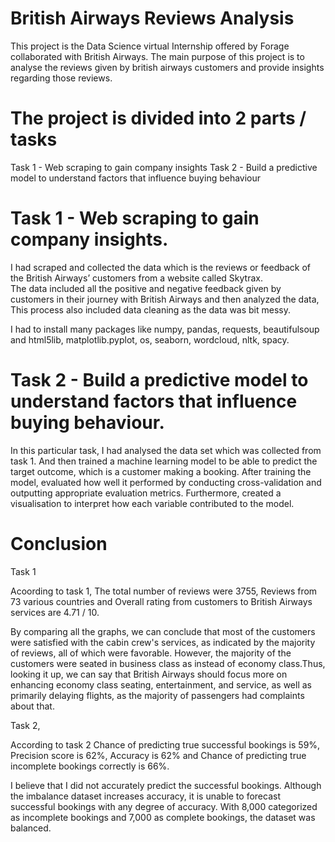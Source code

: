 # British Airways Reviews Analysis
This project is the Data Science virtual Internship offered by Forage collaborated with British Airways. The main purpose of this project is to analyse the reviews given by british airways customers and provide insights regarding those reviews.

# The project is divided into 2 parts / tasks
Task 1 - Web scraping to gain company insights
Task 2 - Build a predictive model to understand factors that influence buying behaviour

# Task 1 - Web scraping to gain company insights.

I had scraped and collected the data which is the reviews or feedback of the British Airways’ customers from a website called Skytrax.  
The data included all the positive and negative feedback given by customers in their journey with British Airways and then analyzed the data, This process also included data cleaning as the data was bit messy.

I had to install many packages like numpy, pandas, requests, beautifulsoup and html5lib, matplotlib.pyplot, os, seaborn, wordcloud, nltk, spacy.

# Task 2 - Build a predictive model to understand factors that influence buying behaviour.

In this particular task, I had analysed the data set which was collected from task 1. And then trained a machine learning model to be able to predict the target outcome, which is a customer making a booking. After training the model, evaluated how well it performed by conducting cross-validation and outputting appropriate evaluation metrics. Furthermore, created a visualisation to interpret how each variable contributed to the model.

# Conclusion 

Task 1

Acoording to task 1, 
The total number of reviews were 3755, Reviews from 73 various countries and Overall rating from customers to British Airways services are 4.71 / 10.

By comparing all the graphs, we can conclude that most of the customers were satisfied with the cabin crew's services, as indicated by the majority of reviews, all of which were favorable. However, the majority of the customers were seated in business class as instead of economy class.Thus, looking it up, we can say that British Airways should focus more on enhancing economy class seating, entertainment, and service, as well as primarily delaying flights, as the majority of passengers had complaints about that.

Task 2,

According to task 2
Chance of predicting true successful bookings is 59%, Precision score is 62%, Accuracy is 62% and Chance of predicting true incomplete bookings correctly is 66%.

I believe that I did not accurately predict the successful bookings. Although the imbalance dataset increases accuracy, it is unable to forecast successful bookings with any degree of accuracy. With 8,000 categorized as incomplete bookings and 7,000 as complete bookings, the dataset was balanced.






